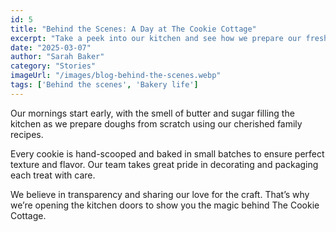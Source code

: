 ```yaml
---
id: 5
title: "Behind the Scenes: A Day at The Cookie Cottage"
excerpt: "Take a peek into our kitchen and see how we prepare our fresh-baked treats every day."
date: "2025-03-07"
author: "Sarah Baker"
category: "Stories"
imageUrl: "/images/blog-behind-the-scenes.webp"
tags: ['Behind the scenes', 'Bakery life']
---
```


Our mornings start early, with the smell of butter and sugar filling the kitchen as we prepare doughs from scratch using our cherished family recipes.

Every cookie is hand-scooped and baked in small batches to ensure perfect texture and flavor. Our team takes great pride in decorating and packaging each treat with care.

We believe in transparency and sharing our love for the craft. That’s why we’re opening the kitchen doors to show you the magic behind The Cookie Cottage.